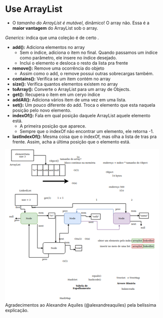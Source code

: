 # Use ArrayList

- O _tamanho do ArrayList é mutável_, dinâmico! O array não. Essa é a **maior vantagem** do ArrayList sob o array.

_Generics:_ indica que uma coleção é de certo <Tipo>.

- **add():** Adiciona elementos no array
    - Sem o índice, adiciona o item no final. Quando passamos um índice como parâmetro, ele insere no índice desejado. 
    - Inclui o elemento e desloca o resto da lista pra frente
- **remove():** Remove uma ocorrência do objeto
    - Assim como o add, o remove possui outras sobrecargas também.
- **contains():** Verifica se um item contém no array
- **size():** Verifica quantos elementos existem no array
- **toArray():** Converte o ArrayList para um array de Objects.
- **get():** Recupera o ítem em um ceryo índice
- **addAll():** Adiciona vários item de uma vez em uma lista.
- **set():** Um pouco diferente do add. Troca o elemento que esta naquela posição pelo novo elemento.
- **indexOf():** Fala em qual posição daquele ArrayList aquele elemento está.
    - A primeira posição que aparece.
    - Sempre que o indexOf não encontrar um elemento, ele retorna -1.
- **lastIndexOf():** Mesma coisa que o indexOf, mas olha a lista de tras pra frente. Assim, acha a última posição que o elemento está.


![ArrayList](img.png)
Agradecimentos ao Alexandre Aquiles (@alexandreaquiles) pela belíssima explicação.


